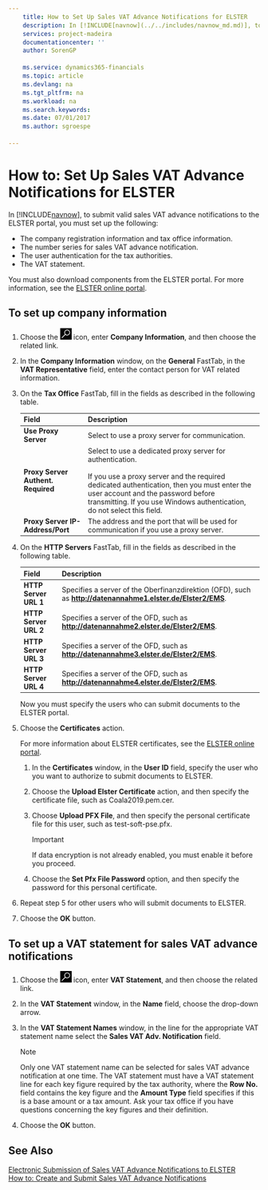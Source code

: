```yaml
---
    title: How to Set Up Sales VAT Advance Notifications for ELSTER
    description: In [!INCLUDE[navnow](../../includes/navnow_md.md)], to submit valid sales VAT advance notifications to the ELSTER portal, you must perform certain setup.
    services: project-madeira
    documentationcenter: ''
    author: SorenGP

    ms.service: dynamics365-financials
    ms.topic: article
    ms.devlang: na
    ms.tgt_pltfrm: na
    ms.workload: na
    ms.search.keywords:
    ms.date: 07/01/2017
    ms.author: sgroespe

---
```

# How to: Set Up Sales VAT Advance Notifications for ELSTER
In [!INCLUDE[navnow](../../includes/navnow_md.md)], to submit valid sales VAT advance notifications to the ELSTER portal, you must set up the following:  

- The company registration information and tax office information.  
- The number series for sales VAT advance notification.  
- The user authentication for the tax authorities.  
- The VAT statement.  

You must also download components from the ELSTER portal. For more information, see the [ELSTER online portal](http://go.microsoft.com/fwlink/?LinkId=155998).  

## To set up company information  

1.  Choose the ![Search for Page or Report](../../media/ui-search/search_small.png "Search for Page or Report icon") icon, enter **Company Information**, and then choose the related link.  
2.  In the **Company Information** window, on the **General** FastTab, in the **VAT Representative** field, enter the contact person for VAT related information.  
3.  On the **Tax Office** FastTab, fill in the fields as described in the following table.  

    |Field|Description|  
    |------------------------------------|---------------------------------------|  
    |**Use Proxy Server**|Select to use a proxy server for communication.|  
    |**Proxy Server Authent. Required**|Select to use a dedicated proxy server for authentication.<br /><br /> If you use a proxy server and the required dedicated authentication, then you must enter the user account and the password before transmitting. If you use Windows authentication, do not select this field.|  
    |**Proxy Server IP-Address/Port**|The address and the port that will be used for communication if you use a proxy server.|  

4.  On the **HTTP Servers** FastTab, fill in the fields as described in the following table.  

    |Field|Description|  
    |---------------------------------|---------------------------------------|  
    |**HTTP Server URL 1**|Specifies a server of the Oberfinanzdirektion (OFD), such as **http://datenannahme1.elster.de/Elster2/EMS**.|  
    |**HTTP Server URL 2**|Specifies a server of the OFD, such as **http://datenannahme2.elster.de/Elster2/EMS**.|  
    |**HTTP Server URL 3**|Specifies a server of the OFD, such as **http://datenannahme3.elster.de/Elster2/EMS**.|  
    |**HTTP Server URL 4**|Specifies a server of the OFD, such as **http://datenannahme4.elster.de/Elster2/EMS**.|  

    Now you must specify the users who can submit documents to the ELSTER portal.  

5.  Choose the **Certificates** action.  

    For more information about ELSTER certificates, see the [ELSTER online portal](http://go.microsoft.com/fwlink/?LinkId=155998).  

    1.  In the **Certificates** window, in the **User ID** field, specify the user who you want to authorize to submit documents to ELSTER.  
    2.  Choose the **Upload Elster Certificate** action, and then specify the certificate file, such as Coala2019.pem.cer.  
    3.  Choose **Upload PFX File**, and then specify the personal certificate file for this user, such as test-soft-pse.pfx.  

        > [!IMPORTANT]  
        >  If data encryption is not already enabled, you must enable it before you proceed.

    4.  Choose the **Set Pfx File Password** option, and then specify the password for this personal certificate.  

6.  Repeat step 5 for other users who will submit documents to ELSTER.  
7.  Choose the **OK** button.  

## To set up a VAT statement for sales VAT advance notifications  

1.  Choose the ![Search for Page or Report](../../media/ui-search/search_small.png "Search for Page or Report icon") icon, enter **VAT Statement**, and then choose the related link.  
2.  In the **VAT Statement** window, in the **Name** field, choose the drop-down arrow.  
3.  In the **VAT Statement Names** window, in the line for the appropriate VAT statement name select the **Sales VAT Adv. Notification** field.  

    > [!NOTE]  
    >  Only one VAT statement name can be selected for sales VAT advance notification at one time. The VAT statement must have a VAT statement line for each key figure required by the tax authority, where the **Row No.** field contains the key figure and the **Amount Type** field specifies if this is a base amount or a tax amount. Ask your tax office if you have questions concerning the key figures and their definition.  

4.  Choose the **OK** button.  

## See Also  
 [Electronic Submission of Sales VAT Advance Notifications to ELSTER](electronic-submission-of-sales-vat-advance-notifications-to-elster.md)   
 [How to: Create and Submit Sales VAT Advance Notifications](how-to-create-and-submit-sales-vat-advance-notifications.md)
